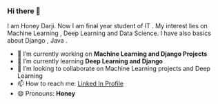 ### Hi there 👋
I am Honey Darji. Now I am final year student of IT . My interest lies on Machine Learning , Deep Learning and Data Science. 
I have also basics about Django , Java .
<!--
**honey307/honey307** is a ✨ _special_ ✨ repository because its `README.md` (this file) appears on your GitHub profile.

Here are some ideas to get you started: -->

- 🔭 I’m currently working on **Machine Learning and Django Projects**
- 🌱 I’m currently learning **Deep Learning and Django**
- 👯 I’m looking to collaborate on Machine Learning projects and Deep Learning 
- 📫 How to reach me: [Linked In Profile ](https://www.linkedin.com/in/honey-darji-368240187/)
- 😄 Pronouns: **Honey**



